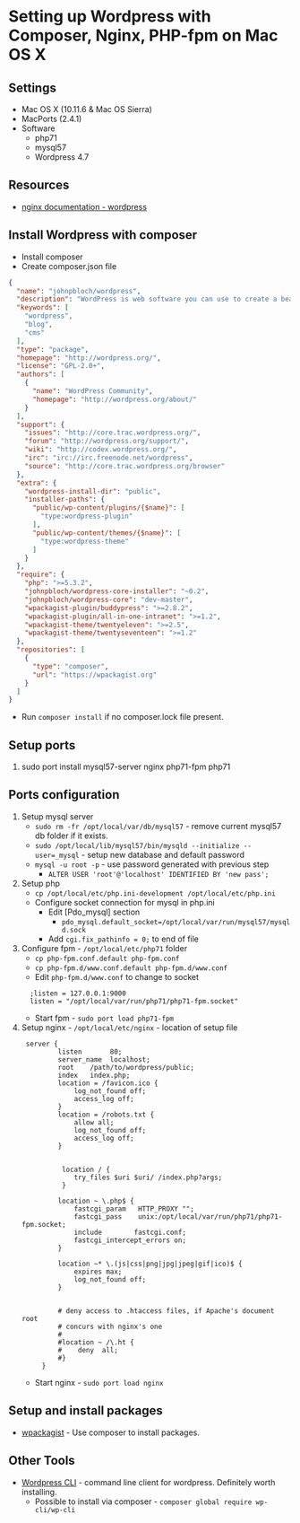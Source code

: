 # Setting up Wordpress with Composer, Nginx, PHP-fpm on Mac OS X
## Settings
* Mac OS X (10.11.6 & Mac OS Sierra)
* MacPorts (2.4.1)
* Software
    * php71
    * mysql57
    * Wordpress 4.7

## Resources
* [nginx documentation - wordpress](https://www.nginx.com/resources/wiki/start/topic/recipes/wordpress/)

## Install Wordpress with composer
* Install composer
* Create composer.json file
```json
{
  "name": "johnpbloch/wordpress",
  "description": "WordPress is web software you can use to create a beautiful website or blog.",
  "keywords": [
    "wordpress",
    "blog",
    "cms"
  ],
  "type": "package",
  "homepage": "http://wordpress.org/",
  "license": "GPL-2.0+",
  "authors": [
    {
      "name": "WordPress Community",
      "homepage": "http://wordpress.org/about/"
    }
  ],
  "support": {
    "issues": "http://core.trac.wordpress.org/",
    "forum": "http://wordpress.org/support/",
    "wiki": "http://codex.wordpress.org/",
    "irc": "irc://irc.freenode.net/wordpress",
    "source": "http://core.trac.wordpress.org/browser"
  },
  "extra": {
    "wordpress-install-dir": "public",
    "installer-paths": {
      "public/wp-content/plugins/{$name}": [
        "type:wordpress-plugin"
      ],
      "public/wp-content/themes/{$name}": [
        "type:wordpress-theme"
      ]
    }
  },
  "require": {
    "php": ">=5.3.2",
    "johnpbloch/wordpress-core-installer": "~0.2",
    "johnpbloch/wordpress-core": "dev-master",
    "wpackagist-plugin/buddypress": ">=2.8.2",
    "wpackagist-plugin/all-in-one-intranet": ">=1.2",
    "wpackagist-theme/twentyeleven": ">=2.5",
    "wpackagist-theme/twentyseventeen": ">=1.2"
  },
  "repositories": [
    {
      "type": "composer",
      "url": "https://wpackagist.org"
    }
  ]
}
```
* Run ``composer install`` if no composer.lock file present.
## Setup ports
1. sudo port install mysql57-server nginx php71-fpm php71
## Ports configuration
1. Setup mysql server
    * `sudo rm -fr /opt/local/var/db/mysql57` - remove current mysql57 db folder if it exists.
    * `sudo /opt/local/lib/mysql57/bin/mysqld --initialize --user=_mysql` - setup new database and default password
    * `mysql -u root -p` - use password generated with previous step
        * `ALTER USER 'root'@'localhost' IDENTIFIED BY 'new pass';`
1. Setup php
    * `cp /opt/local/etc/php.ini-development /opt/local/etc/php.ini`
    * Configure socket connection for mysql in php.ini
        * Edit [Pdo_mysql] section
            * `pdo_mysql.default_socket=/opt/local/var/run/mysql57/mysqld.sock`
         * Add `cgi.fix_pathinfo = 0;` to end of file
1. Configure fpm - `/opt/local/etc/php71` folder
    * `cp php-fpm.conf.default php-fpm.conf`
    * `cp php-fpm.d/www.conf.default php-fpm.d/www.conf`
    * Edit `php-fpm.d/www.conf` to change to socket
    ```
      ;listen = 127.0.0.1:9000
      listen = "/opt/local/var/run/php71/php71-fpm.socket"
    ```
    * Start fpm - `sudo port load php71-fpm`
1. Setup nginx - `/opt/local/etc/nginx` - location of setup file
   ```
    server {
            listen       80;
            server_name  localhost;
            root    /path/to/wordpress/public;
            index   index.php;
            location = /favicon.ico {
                log_not_found off;
                access_log off;
            }
            location = /robots.txt {
                allow all;
                log_not_found off;
                access_log off;
            }
    
    
             location / {
                try_files $uri $uri/ /index.php?args;
             }
    
            location ~ \.php$ {
                fastcgi_param   HTTP_PROXY "";
                fastcgi_pass    unix:/opt/local/var/run/php71/php71-fpm.socket;
                include        fastcgi.conf;
                fastcgi_intercept_errors on;
            }
    
            location ~* \.(js|css|png|jpg|jpeg|gif|ico)$ {
                expires max;
                log_not_found off;
            }
    
    
            # deny access to .htaccess files, if Apache's document root
            # concurs with nginx's one
            #
            #location ~ /\.ht {
            #    deny  all;
            #}
        }
   ```
   * Start nginx - `sudo port load nginx`
    
## Setup and install packages
* [wpackagist](https://wpackagist.org/) - Use composer to install packages.

## Other Tools
* [Wordpress CLI](http://wp-cli.org/) - command line client for wordpress. Definitely worth installing.
    * Possible to install via composer - `composer global require wp-cli/wp-cli`